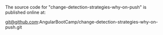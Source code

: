 The source code for "change-detection-strategies-why-on-push" is published online at:

git@github.com:AngularBootCamp/change-detection-strategies-why-on-push.git
